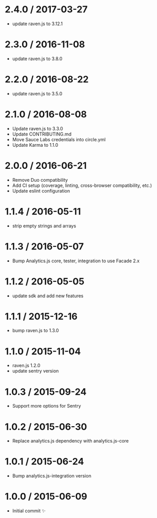 2.4.0 / 2017-03-27
==================

  * update raven.js to 3.12.1

2.3.0 / 2016-11-08
==================

  * update raven.js to 3.8.0

2.2.0 / 2016-08-22
==================

  * update raven.js to 3.5.0

2.1.0 / 2016-08-08
==================

  * Update raven.js to 3.3.0
  * Update CONTRIBUTING.md
  * Move Sauce Labs credentials into circle.yml
  * Update Karma to 1.1.0

2.0.0 / 2016-06-21
==================

  * Remove Duo compatibility
  * Add CI setup (coverage, linting, cross-browser compatibility, etc.)
  * Update eslint configuration


1.1.4 / 2016-05-11
==================

  * strip empty strings and arrays

1.1.3 / 2016-05-07
==================

  * Bump Analytics.js core, tester, integration to use Facade 2.x

1.1.2 / 2016-05-05
==================

  * update sdk and add new features

1.1.1 / 2015-12-16
==================

  * bump raven.js to 1.3.0

1.1.0 / 2015-11-04
==================

  * raven.js 1.2.0
  * update sentry version

1.0.3 / 2015-09-24
==================

  * Support more options for Sentry

1.0.2 / 2015-06-30
==================

  * Replace analytics.js dependency with analytics.js-core

1.0.1 / 2015-06-24
==================

  * Bump analytics.js-integration version

1.0.0 / 2015-06-09
==================

  * Initial commit :sparkles:

